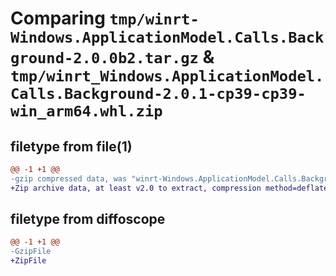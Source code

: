 # Comparing `tmp/winrt-Windows.ApplicationModel.Calls.Background-2.0.0b2.tar.gz` & `tmp/winrt_Windows.ApplicationModel.Calls.Background-2.0.1-cp39-cp39-win_arm64.whl.zip`

## filetype from file(1)

```diff
@@ -1 +1 @@
-gzip compressed data, was "winrt-Windows.ApplicationModel.Calls.Background-2.0.0b2.tar", last modified: Sat Dec  2 18:19:33 2023, max compression
+Zip archive data, at least v2.0 to extract, compression method=deflate
```

## filetype from diffoscope

```diff
@@ -1 +1 @@
-GzipFile
+ZipFile
```

